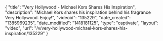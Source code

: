 {
    "title": "Very Hollywood - Michael Kors Shares His Inspiration",
    "description": "Michael Kors shares his inspiration behind his fragrance Very Hollywood. Enjoy!",
    "videoid": "135229",
    "date_created": "1385969235",
    "date_modified": "1418181125",
    "type": "captivate",
    "layout": "video",
    "url": "\/v\/very-hollywood-michael-kors-shares-his-inspiration\/135229"
}